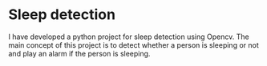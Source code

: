 # Sleep detection
I have developed a python project for sleep detection using Opencv. The main concept of this project is to detect whether a person is sleeping or not and play an alarm if the person is sleeping.
